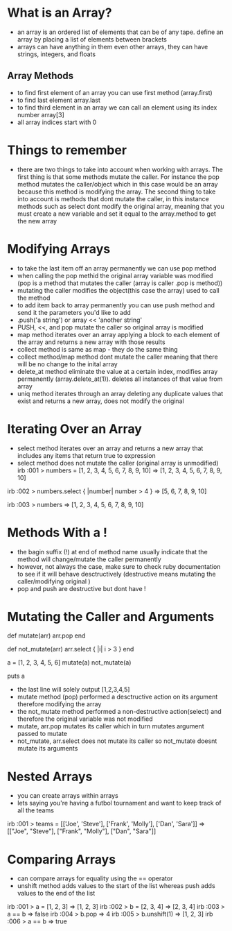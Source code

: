 # What is an Array?
- an array is an ordered list of elements that can be of any tape. define an array by placing a list of elements between brackets
- arrays can have anything in them even other arrays, they can have strings, integers, and floats
## Array Methods
- to find first element of an array you can use first method (array.first)
- to find last element array.last
- to find third element in an array we can call an element using its index number array[3]
- all array indices start with 0

# Things to remember
- there are two things to take into account when working with arrays. The first thing is that some methods mutate the caller. For instance the pop method mutates the caller/object which in this case would be an array because this method is modifying the array. The second thing to take into account is methods that dont mutate the caller, in this instance methods such as select dont modify the original array, meaning that you must create a new variable and set it equal to the array.method to get the new array

# Modifying Arrays
- to take the last item off an array permanently we can use pop method
- when calling the pop methid the original array variable was modified (pop is a method that mutates the caller (array is caller .pop is method))
- mutating the caller modifies the object(this case the array) used to call the method
- to add item back to array permanently you can use push method and send it the parameters you'd like to add
- .push('a string') or array << 'another string'
- PUSH, <<, and pop mutate the caller so original array is modified
- map method iterates over an array applying a block to each element of the array and returns a new array with those results
- collect method is same as map -  they do the same thing
- collect method/map method dont mutate the caller meaning that there will be no change to the inital array
- delete_at method eliminate the value at a certain index, modifies array permanently (array.delete_at(1)). deletes all instances of that value from array
- uniq method iterates through an array deleting any duplicate values that exist and returns a new array, does not modify the original

# Iterating Over an Array
- select method iterates over an array and returns a new array that includes any items that return true to expression
- select method does not mutate the caller (original array is unmodified)
irb :001 > numbers = [1, 2, 3, 4, 5, 6, 7, 8, 9, 10]
=> [1, 2, 3, 4, 5, 6, 7, 8, 9, 10]

irb :002 > numbers.select { |number| number > 4 }
=> [5, 6, 7, 8, 9, 10]

irb :003 > numbers
=> [1, 2, 3, 4, 5, 6, 7, 8, 9, 10]

# Methods With a !
- the bagin suffix (!) at end of method name usually indicate that the method will change/mutate the caller permanently
- however, not always the case, make sure to check ruby documentation to see if it will behave desctructively (destructive means mutating the caller/modifying original )
- pop and push are destructive but dont have !

# Mutating the Caller and Arguments
def mutate(arr)
  arr.pop
end

def not_mutate(arr)
  arr.select { |i| i > 3 }
end

a = [1, 2, 3, 4, 5, 6]
mutate(a)
not_mutate(a)

puts a

- the last line will solely output [1,2,3,4,5]
- mutate method (pop) performed a desctructive action on its argument therefore modifying the array
- the not_mutate method performed a non-destructive action(select) and therefore the original variable was not modified
- mutate, arr.pop mutates its caller which in turn mutates argument passed to mutate
- not_mutate, arr.select does not mutate its caller so not_mutate doesnt mutate its arguments

# Nested Arrays
- you can create arrays within arrays
- lets saying you're having a futbol tournament and want to keep track of all the teams

irb :001 > teams = [['Joe', 'Steve'], ['Frank', 'Molly'], ['Dan', 'Sara']]
=> [["Joe", "Steve"], ["Frank", "Molly"], ["Dan", "Sara"]]

# Comparing Arrays
- can compare arrays for equality using the == operator
- unshift method adds values to the start of the list whereas push adds values to the end of the list

irb :001 > a = [1, 2, 3]
=> [1, 2, 3]
irb :002 > b = [2, 3, 4]
=> [2, 3, 4]
irb :003 > a == b
=> false
irb :004 > b.pop
=> 4
irb :005 > b.unshift(1)
=> [1, 2, 3]
irb :006 > a == b
=> true
